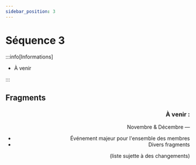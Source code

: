 ```yaml
---
sidebar_position: 3
---
```


# Séquence 3

:::info[Informations]

- À venir

:::

## Fragments

<Timeline horizontal>

<TimelineItem align='right'>

### À venir :

Novembre & Décembre —
- Événement majeur pour l'ensemble des membres
- Divers fragments

(liste sujette à des changements)

</TimelineItem>
</Timeline>